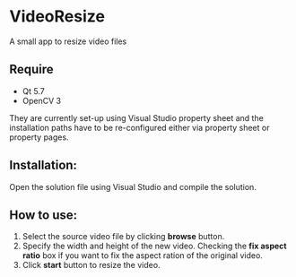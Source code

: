 # VideoResize
A small app to resize video files

## Require

- Qt 5.7 
- OpenCV 3

They are currently set-up using Visual Studio property sheet and the installation paths have to be re-configured either via property sheet or property pages.

## Installation:
Open the solution file using Visual Studio and compile the solution.

## How to use:

1. Select the source video file by clicking **browse** button.
2. Specify the width and height of the new video. Checking the **fix aspect ratio** box if you want to fix the aspect ration of the original video.
3. Click **start** button to resize the video.

